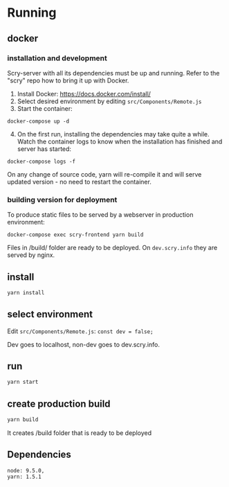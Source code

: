 # Running

## docker

### installation and development

Scry-server with all its dependencies must be up and running. Refer to the "scry" repo how to bring it up with Docker.

1. Install Docker: https://docs.docker.com/install/
2. Select desired environment by editing `src/Components/Remote.js`
3. Start the container:
```
docker-compose up -d
```
4. On the first run, installing the dependencies may take quite a while. Watch the container logs to know when the installation has finished and server has started:
```
docker-compose logs -f
```

On any change of source code, yarn will re-compile it and will serve updated version - no need to restart the container.

### building version for deployment

To produce static files to be served by a webserver in production environment:

`docker-compose exec scry-frontend yarn build`

Files in /build/ folder are ready to be deployed. On `dev.scry.info` they are served by nginx.

## install

```bash
yarn install
```
## select environment

Edit `src/Components/Remote.js`: `const dev = false;`

Dev goes to localhost, non-dev goes to dev.scry.info.

## run

```bash
yarn start
```

## create production build

```bash
yarn build
```

It creates /build folder that is ready to be deployed



## Dependencies
    node: 9.5.0,
    yarn: 1.5.1
